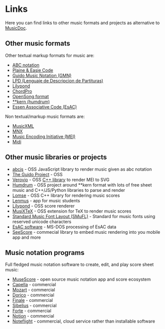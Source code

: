 # Links

Here you can find links to other music formats and projects as alternative to [MusicDoc](index.html).

## Other music formats

Other textual markup formats for music are:

* [ABC notation](https://en.wikipedia.org/wiki/ABC_notation)
* [Plaine & Easie Code](https://www.iaml.info/plaine-easie-code)
* [Guido Music Notation (GMN)](https://guidodoc.grame.fr/)
* [LPD (Lenguaje de Descripcion de Partituras)](https://lenmus.github.io/ldp/)
* [Lilypond](http://lilypond.org/)
* [ChordPro](https://www.chordpro.org/)
* [OpenSong format](http://www.opensong.org/home/getting-started)
* [**kern (humdrum)](https://www.humdrum.org/rep/kern/index.html)
* [Essen Associative Code (EsAC)](http://esac-data.org/)

Non textual/markup music formats are:

* [MusicXML](https://www.musicxml.com/)
* [MNX](https://w3c.github.io/mnx/docs/)
* [Music Encoding Initiative (MEI)](https://music-encoding.org/guidelines/)
* [Midi](https://www.midi.org/specifications)

## Other music libraries or projects

* [abcjs](https://www.abcjs.net/) - OSS JavaScript library to render music given as abc notation
* [The Guido Project](https://guido.grame.fr/) - OSS
* [Verovio](https://www.verovio.org/index.xhtml) - OSS [C++ library](https://github.com/rism-digital/verovio) to render MEI to SVG
* [Humdrum](https://www.humdrum.org/) - OSS project around **kern format with lots of free sheet music and C++/JS/Python libraries to parse and render
* [Lomse](https://github.com/lenmus/lomse) - OSS C++ library for rendering music scores
* [Lenmus](www.lenmus.org) - app for music students
* [Lilypond](http://lilypond.org/) - OSS score renderer
* [MusiXTeX](https://ctan.org/pkg/musixtex) - OSS extension for TeX to render music scores
* [Standard Music Font Layout (SMuFL)](https://w3c.github.io/smufl/latest/index.html) - Standard for music fonts using reserved unicode characters
* [EsAC software](http://esac-data.org/software/) - MS-DOS processing of EsAC data
* [SeeScore](https://www.seescore.co.uk/) - commecial library to embed music rendering into you mobile app and more

## Music notation programs

Full fledged music notation software to create, edit, and play score sheet music:

* [MuseScore](https://musescore.org/) - open source music notation app and score ecosystem
* [Capella](https://www.capella-software.com/) - commercial
* [Mozart](https://www.mozart.co.uk/) - commercial
* [Dorico](https://www.steinberg.net/dorico/) - commercial
* [Finale](https://www.finalemusic.com/) - commercial
* [Sibelius](https://www.avid.com/sibelius) - commercial
* [Forte](https://www.fortenotation.com/) - commercial
* [Notion](https://www.presonus.com/products/notion) - commercial
* [Noteflight](https://www.noteflight.com/) - commercial, cloud service rather than installable software
